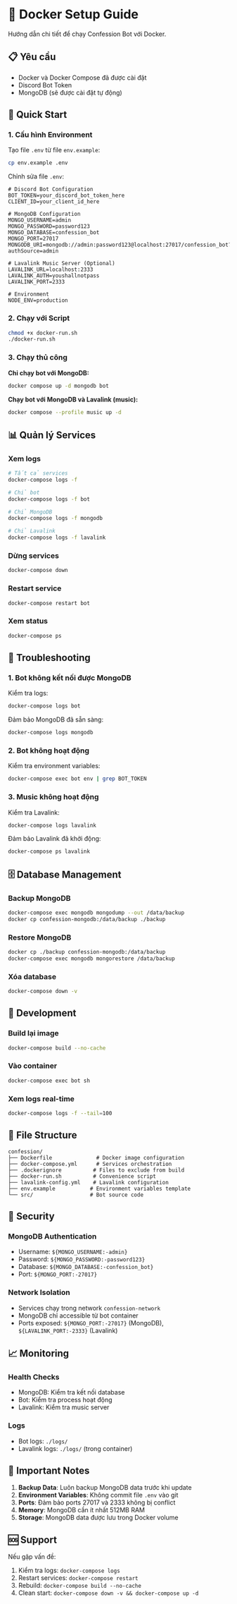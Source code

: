 # 🐳 Docker Setup Guide

Hướng dẫn chi tiết để chạy Confession Bot với Docker.

## 📋 Yêu cầu

- Docker và Docker Compose đã được cài đặt
- Discord Bot Token
- MongoDB (sẽ được cài đặt tự động)

## 🚀 Quick Start

### 1. Cấu hình Environment

Tạo file `.env` từ file `env.example`:

```bash
cp env.example .env
```

Chỉnh sửa file `.env`:

```env
# Discord Bot Configuration
BOT_TOKEN=your_discord_bot_token_here
CLIENT_ID=your_client_id_here

# MongoDB Configuration
MONGO_USERNAME=admin
MONGO_PASSWORD=password123
MONGO_DATABASE=confession_bot
MONGO_PORT=27017
MONGODB_URI=mongodb://admin:password123@localhost:27017/confession_bot?authSource=admin

# Lavalink Music Server (Optional)
LAVALINK_URL=localhost:2333
LAVALINK_AUTH=youshallnotpass
LAVALINK_PORT=2333

# Environment
NODE_ENV=production
```

### 2. Chạy với Script

```bash
chmod +x docker-run.sh
./docker-run.sh
```

### 3. Chạy thủ công

**Chỉ chạy bot với MongoDB:**
```bash
docker compose up -d mongodb bot
```

**Chạy bot với MongoDB và Lavalink (music):**
```bash
docker compose --profile music up -d
```

## 📊 Quản lý Services

### Xem logs
```bash
# Tất cả services
docker-compose logs -f

# Chỉ bot
docker-compose logs -f bot

# Chỉ MongoDB
docker-compose logs -f mongodb

# Chỉ Lavalink
docker-compose logs -f lavalink
```

### Dừng services
```bash
docker-compose down
```

### Restart service
```bash
docker-compose restart bot
```

### Xem status
```bash
docker-compose ps
```

## 🔧 Troubleshooting

### 1. Bot không kết nối được MongoDB

Kiểm tra logs:
```bash
docker-compose logs bot
```

Đảm bảo MongoDB đã sẵn sàng:
```bash
docker-compose logs mongodb
```

### 2. Bot không hoạt động

Kiểm tra environment variables:
```bash
docker-compose exec bot env | grep BOT_TOKEN
```

### 3. Music không hoạt động

Kiểm tra Lavalink:
```bash
docker-compose logs lavalink
```

Đảm bảo Lavalink đã khởi động:
```bash
docker-compose ps lavalink
```

## 🗄️ Database Management

### Backup MongoDB
```bash
docker-compose exec mongodb mongodump --out /data/backup
docker cp confession-mongodb:/data/backup ./backup
```

### Restore MongoDB
```bash
docker cp ./backup confession-mongodb:/data/backup
docker-compose exec mongodb mongorestore /data/backup
```

### Xóa database
```bash
docker-compose down -v
```

## 🔄 Development

### Build lại image
```bash
docker-compose build --no-cache
```

### Vào container
```bash
docker-compose exec bot sh
```

### Xem logs real-time
```bash
docker-compose logs -f --tail=100
```

## 📁 File Structure

```
confession/
├── Dockerfile              # Docker image configuration
├── docker-compose.yml      # Services orchestration
├── .dockerignore          # Files to exclude from build
├── docker-run.sh          # Convenience script
├── lavalink-config.yml    # Lavalink configuration
├── env.example           # Environment variables template
└── src/                  # Bot source code
```

## 🔐 Security

### MongoDB Authentication
- Username: `${MONGO_USERNAME:-admin}`
- Password: `${MONGO_PASSWORD:-password123}`
- Database: `${MONGO_DATABASE:-confession_bot}`
- Port: `${MONGO_PORT:-27017}`

### Network Isolation
- Services chạy trong network `confession-network`
- MongoDB chỉ accessible từ bot container
- Ports exposed: `${MONGO_PORT:-27017}` (MongoDB), `${LAVALINK_PORT:-2333}` (Lavalink)

## 📈 Monitoring

### Health Checks
- MongoDB: Kiểm tra kết nối database
- Bot: Kiểm tra process hoạt động
- Lavalink: Kiểm tra music server

### Logs
- Bot logs: `./logs/`
- Lavalink logs: `./logs/` (trong container)

## 🚨 Important Notes

1. **Backup Data**: Luôn backup MongoDB data trước khi update
2. **Environment Variables**: Không commit file `.env` vào git
3. **Ports**: Đảm bảo ports 27017 và 2333 không bị conflict
4. **Memory**: MongoDB cần ít nhất 512MB RAM
5. **Storage**: MongoDB data được lưu trong Docker volume

## 🆘 Support

Nếu gặp vấn đề:

1. Kiểm tra logs: `docker-compose logs`
2. Restart services: `docker-compose restart`
3. Rebuild: `docker-compose build --no-cache`
4. Clean start: `docker-compose down -v && docker-compose up -d` 